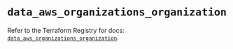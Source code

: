 # `data_aws_organizations_organization`

Refer to the Terraform Registry for docs: [`data_aws_organizations_organization`](https://registry.terraform.io/providers/hashicorp/aws/6.5.0/docs/data-sources/organizations_organization).
